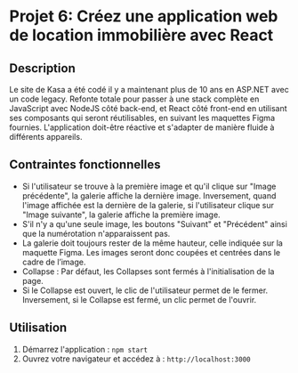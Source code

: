 # Projet 6: Créez une application web de location immobilière avec React

## Description

Le site de Kasa a été codé il y a maintenant plus de 10 ans en ASP.NET avec un code legacy.
Refonte totale pour passer à une stack complète en JavaScript avec NodeJS côté back-end, et React côté front-end en utilisant ses composants qui seront réutilisables, en suivant les maquettes Figma fournies. 
L'application doit-être réactive et s'adapter de manière fluide à différents appareils.

## Contraintes fonctionnelles

- Si l'utilisateur se trouve à la première image et qu'il clique sur "Image précédente", la galerie affiche la dernière image. 
Inversement, quand l'image affichée est la dernière de la galerie, si l'utilisateur clique sur "Image suivante", la galerie affiche la première image. 
- S'il n'y a qu'une seule image, les boutons "Suivant" et "Précédent" ainsi que la numérotation n'apparaissent pas.
- La galerie doit toujours rester de la même hauteur, celle indiquée sur la maquette Figma. Les images seront donc coupées et centrées dans le cadre de l’image.
- Collapse : Par défaut, les Collapses sont fermés à l'initialisation de la page. 
- Si le Collapse est ouvert, le clic de l'utilisateur permet de le fermer.
Inversement, si le Collapse est fermé, un clic permet de l'ouvrir.

## Utilisation

1. Démarrez l'application : `npm start`
2. Ouvrez votre navigateur et accédez à : `http://localhost:3000`

